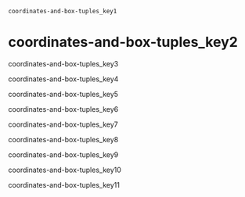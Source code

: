```ngMeta
coordinates-and-box-tuples_key1
```
# coordinates-and-box-tuples_key2
coordinates-and-box-tuples_key3

coordinates-and-box-tuples_key4

coordinates-and-box-tuples_key5

coordinates-and-box-tuples_key6

coordinates-and-box-tuples_key7

coordinates-and-box-tuples_key8

coordinates-and-box-tuples_key9

coordinates-and-box-tuples_key10

coordinates-and-box-tuples_key11